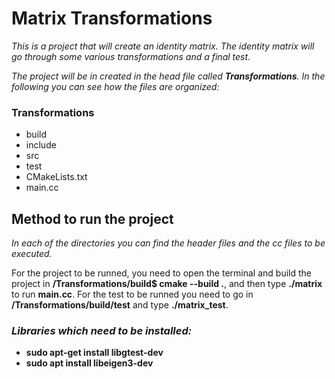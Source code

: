 # Matrix Transformations

_This is a project that will create an identity matrix. The identity matrix will go through some various transformations and a final test._

*The project will be in created in the head file called **Transformations**. In the following you can see how the files are organized:*

### Transformations

* build
* include
* src
* test
* CMakeLists.txt
* main.cc

## Method to run the project

*In each of the directories you can find the header files and the cc files to be executed.* 

For the project to be runned, you need to open the terminal and build the project in **/Transformations/build$ cmake --build .**, and then type **./matrix** to run **main.cc**. For the test to be runned you need to go in __/Transformations/build/test__ and type **./matrix_test**.

### *Libraries which need to be installed:*

* **sudo apt-get install libgtest-dev**
* **sudo apt install libeigen3-dev**